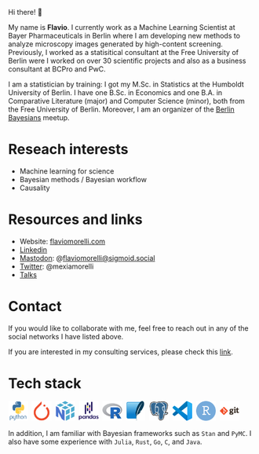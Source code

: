 Hi there! 👋

My name is __Flavio__. I currently work as a Machine Learning Scientist at Bayer Pharmaceuticals in Berlin where I am developing 
new methods to analyze microscopy images generated by high-content screening. 
Previously, I worked as a statisitical consultant at the Free University of Berlin were I worked on over 30 scientific projects 
and also as a business consultant at BCPro and PwC. 

I am a statistician by training: I got my M.Sc. in Statistics at the Humboldt University of Berlin. 
I have one B.Sc. in Economics and one B.A. in Comparative Literature (major) and Computer Science (minor), both from the Free University of Berlin.
Moreover, I am an organizer of the [Berlin Bayesians](https://www.meetup.com/berlinbayesians/) meetup.


# Reseach interests

* Machine learning for science
* Bayesian methods / Bayesian workflow
* Causality
  
# Resources and links

*  Website: [flaviomorelli.com](flaviomorelli.com)
* [Linkedin](https://de.linkedin.com/in/mexiamorelli)
* [Mastodon](https://sigmoid.social/@flaviomorelli): @flaviomorelli@sigmoid.social 
* [Twitter](https://twitter.com/mexiamorelli): @mexiamorelli
* [Talks](https://flaviomorelli.com/talks/)

# Contact

If you would like to collaborate with me, feel free to reach out in any of the social networks I have listed above.

If you are interested in my consulting services, please check this [link](https://flaviomorelli.com/consulting/).


# Tech stack

<div>
  <img src="https://github.com/devicons/devicon/blob/master/icons/python/python-original-wordmark.svg" title="Python" alt="Python" width="40" height="40"/>&nbsp;
  <img src="https://github.com/devicons/devicon/blob/master/icons/pytorch/pytorch-original.svg" title="Pytorch" alt="Pytorch" width="40" height="40"/>&nbsp;
  <img src="https://github.com/devicons/devicon/blob/master/icons/numpy/numpy-original.svg" title="Numpy" alt="Numpy" width="40" height="40"/>&nbsp;
  <img src="https://github.com/devicons/devicon/blob/master/icons/pandas/pandas-original-wordmark.svg" title="Pandas" alt="Pandas" width="40" height="40"/>&nbsp;
  <img src="https://github.com/devicons/devicon/blob/master/icons/r/r-original.svg" title="R" alt="R" width="40" height="40"/>&nbsp;
  <img src="https://github.com/devicons/devicon/blob/master/icons/sqlite/sqlite-original.svg" title=SQLite" alt="SQlite" width="40" height="40"/>&nbsp;
  <img src="https://github.com/devicons/devicon/blob/master/icons/postgresql/postgresql-original.svg" title=PostgreSQL" alt="PostgreSQL" width="40" height="40"/>&nbsp;
  <img src="https://github.com/devicons/devicon/blob/master/icons/vscode/vscode-original.svg" title="VSCode" alt="VSCode" width="40" height="40"/>&nbsp;
  <img src="https://github.com/devicons/devicon/blob/master/icons/rstudio/rstudio-original.svg" title="RStudio" alt="RStudio" width="40" height="40"/>&nbsp;
  <img src="https://github.com/devicons/devicon/blob/master/icons/git/git-original-wordmark.svg" title="Git" alt="Git" width="40" height="40"/>
</div>


In addition, I am familiar with Bayesian frameworks such as `Stan` and `PyMC`. I also have some experience with `Julia`, `Rust`, `Go`, `C`, and `Java`. 

